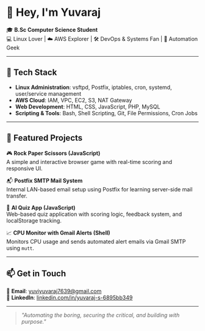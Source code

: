# 👋 Hey, I'm Yuvaraj

🎓 **B.Sc Computer Science Student**  
💻 Linux Lover | ☁️ AWS Explorer | 🛠️ DevOps & Systems Fan | 🔐 Automation Geek  

---

## 🚀 Tech Stack

- **Linux Administration**: vsftpd, Postfix, iptables, cron, systemd, user/service management  
- **AWS Cloud**: IAM, VPC, EC2, S3, NAT Gateway  
- **Web Development**: HTML, CSS, JavaScript, PHP, MySQL  
- **Scripting & Tools**: Bash, Shell Scripting, Git, File Permissions, Cron Jobs  

---

## 🧰 Featured Projects

🎮 **Rock Paper Scissors (JavaScript)**  
A simple and interactive browser game with real-time scoring and responsive UI.

📬 **Postfix SMTP Mail System**  
Internal LAN-based email setup using Postfix for learning server-side mail transfer.

🧠 **AI Quiz App (JavaScript)**  
Web-based quiz application with scoring logic, feedback system, and localStorage tracking.

📈 **CPU Monitor with Gmail Alerts (Shell)**  
Monitors CPU usage and sends automated alert emails via Gmail SMTP using `mutt`.

---

## 📫 Get in Touch

📧 **Email**: [yuviyuvaraj7639@gmail.com](mailto:yuviyuvaraj7639@gmail.com)  
🔗 **LinkedIn**: [linkedin.com/in/yuvaraj-s-6895bb349](https://www.linkedin.com/in/yuvaraj-s-6895bb349)

---

> _"Automating the boring, securing the critical, and building with purpose."_
